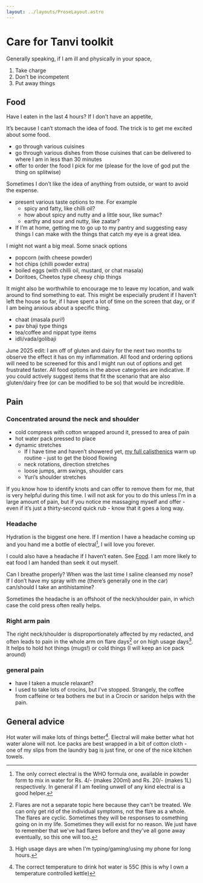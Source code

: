 ```yaml
---
layout: ../layouts/ProseLayout.astro
---
```


# Care for Tanvi toolkit

Generally speaking, if I am ill and physically in your space,

1. Take charge
2. Don’t be incompetent
3. Put away things

## Food

Have I eaten in the last 4 hours? If I don’t have an appetite,

It’s because I can’t stomach the idea of food. The trick is to get me excited about some food.

- go through various cuisines
- go through various dishes from those cuisines that can be delivered to where I am in less than 30 minutes
- offer to order the food I pick for me (please for the love of god put the thing on splitwise)

Sometimes I don’t like the idea of anything from outside, or want to avoid the expense.

- present various taste options to me. For example
  - spicy and fatty, like chilli oil?
  - how about spicy and nutty and a little sour, like sumac?
  - earthy and sour and nutty, like zaatar?
- If I’m at home, getting me to go up to my pantry and suggesting easy things I can make with the things that catch my eye is a great idea.

I might not want a big meal. Some snack options

- popcorn (with cheese powder)
- hot chips (chilli powder extra)
- boiled eggs (with chilli oil, mustard, or chat masala)
- Doritoes, Cheetos type cheesy chip things

It might also be worthwhile to encourage me to leave my location, and walk around to find something to eat. This might be especially prudent if I haven’t left the house so far, if I have spent a lot of time on the screen that day, or if I am being anxious about a specific thing.

- chaat (masala puri!)
- pav bhaji type things
- tea/coffee and nippat type items
- idli/vada/golibaji

June 2025 edit: I am off of gluten and dairy for the next two months to observe the effect it has on my inflammation. All food and ordering options will need to be screened for this and I might run out of options and get frustrated faster. All food options in the above categories are indicative. If you could actively suggest items that fit the scenario that are also gluten/dairy free (or can be modified to be so) that would be incredible.

## Pain

### Concentrated around the neck and shoulder

- cold compress with cotton wrapped around it, pressed to area of pain
- hot water pack pressed to place
- dynamic stretches
  - If I have time and haven’t showered yet, [my full calisthenics]() warm up routine - just to get the blood flowing
  - neck rotations, direction stretches
  - loose jumps, arm swings, shoulder cars
  - Yuri’s shoulder stretches

If you know how to identify knots and can offer to remove them for me, that is very helpful during this time. I will not ask for you to do this unless I’m in a large amount of pain, but if you notice me massaging myself and offer - even if it’s just a thirty-second quick rub - know that it goes a long way.

### Headache

Hydration is the biggest one here. If I mention I have a headache coming up and you hand me a bottle of electral[^1], I will love you forever.

I could also have a headache if I haven’t eaten. See [Food](). I am more likely to eat food I am handed than seek it out myself.

Can I breathe properly? When was the last time I saline cleansed my nose? If I don’t have my spray with me (there’s generally one in the car) can/should I take an antihistamine?

Sometimes the headache is an offshoot of the neck/shoulder pain, in which case the cold press often really helps.

### Right arm pain

The right neck/shoulder is disproportionately affected by my redacted, and often leads to pain in the whole arm on flare days[^2] or on high usage days[^3]. It helps to hold hot things (mugs!) or cold things (I will keep an ice pack around)

### general pain

- have I taken a muscle relaxant?
- I used to take lots of crocins, but I’ve stopped. Strangely, the coffee from caffeine or tea bothers me but in a Crocin or saridon helps with the pain.

## General advice

Hot water will make lots of things better[^4]. Electral will make better what hot water alone will not.
Ice packs are best wrapped in a bit of cotton cloth - one of my slips from the laundry bag is just fine, or one of the nice kitchen towels.

[^1]: The only correct electral is the WHO formula one, available in powder form to mix in water for Rs. 4/- (makes 200ml) and Rs. 20/- (makes 1L) respectively. In general if I am feeling unwell of any kind electral is a good helper.

[^2]: Flares are not a separate topic here because they can't be treated. We can only get rid of the individual symptoms, not the flare as a whole. The flares are cyclic. Sometimes they will be responses to osmething going on in my life. Sometimes they will exist for no reason. We just have to remember that we've had flares before and they've all gone away eventually, so this one will too.

[^3]: High usage days are when I'm typing/gaming/using my phone for long hours.

[^4]: The correct temperature to drink hot water is 55C (this is why I own a temperature controlled kettle)
